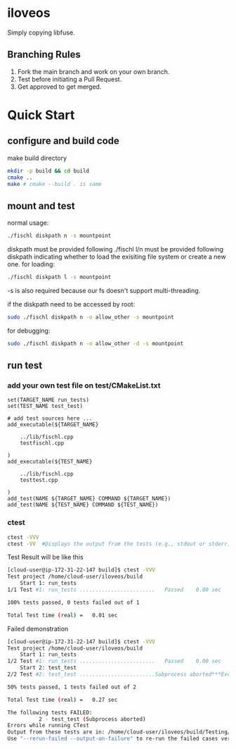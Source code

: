 # iloveos

Simply copying libfuse.


## Branching Rules

1. Fork the main branch and work on your own branch.
2. Test before initiating a Pull Request.
3. Get approved to get merged.

# Quick Start

## configure and build code
make build directory 
```bash
mkdir -p build && cd build
cmake ..
make # cmake --build . is same
```

## mount and test
normal usage:
```bash
./fischl diskpath n -s mountpoint
```
diskpath must be provided following ./fischl
l/n must be provided following diskpath indicating whether to load the exisiting file system or create a new one.
for loading:
```bash
./fischl diskpath l -s mountpoint
```
-s is also required because our fs doesn't support multi-threading.

if the diskpath need to be accessed by root:
```bash
sudo ./fischl diskpath n -o allow_other -s mountpoint
```

for debugging:
```bash
sudo ./fischl diskpath n -o allow_other -d -s mountpoint
```

## run test
### add your own test file on test/CMakeList.txt
```
set(TARGET_NAME run_tests)
set(TEST_NAME test_test)

# add test sources here ... 
add_executable(${TARGET_NAME} 

    ../lib/fischl.cpp 
    testfischl.cpp
    
)
add_executable(${TEST_NAME} 

    ../lib/fischl.cpp 
    testtest.cpp
    
)
add_test(NAME ${TARGET_NAME} COMMAND ${TARGET_NAME})
add_test(NAME ${TEST_NAME} COMMAND ${TEST_NAME})
```

### ctest
```bash
ctest -VVV 
ctest -VV  #Displays the output from the tests (e.g., stdout or stderr) in addition to the test information.
```
Test Result will be like this
```bash
[cloud-user@ip-172-31-22-147 build]$ ctest -VVV
Test project /home/cloud-user/iloveos/build
    Start 1: run_tests
1/1 Test #1: run_tests ........................   Passed    0.00 sec

100% tests passed, 0 tests failed out of 1

Total Test time (real) =   0.01 sec
```

Failed demonstration
```bash
[cloud-user@ip-172-31-22-147 build]$ ctest -VVV
Test project /home/cloud-user/iloveos/build
    Start 1: run_tests
1/2 Test #1: run_tests ........................   Passed    0.00 sec
    Start 2: test_test
2/2 Test #2: test_test ........................Subprocess aborted***Exception:   0.26 sec

50% tests passed, 1 tests failed out of 2

Total Test time (real) =   0.27 sec

The following tests FAILED:
          2 - test_test (Subprocess aborted)
Errors while running CTest
Output from these tests are in: /home/cloud-user/iloveos/build/Testing/Temporary/LastTest.log
Use "--rerun-failed --output-on-failure" to re-run the failed cases verbosely.
```
